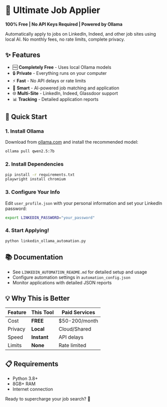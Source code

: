 # 🤖 Ultimate Job Applier

**100% Free | No API Keys Required | Powered by Ollama**

Automatically apply to jobs on LinkedIn, Indeed, and other job sites using local AI. No monthly fees, no rate limits, complete privacy.

## ✨ Features

- 🆓 **Completely Free** - Uses local Ollama models
- 🔒 **Private** - Everything runs on your computer
- ⚡ **Fast** - No API delays or rate limits
- 🎯 **Smart** - AI-powered job matching and application
- 🌐 **Multi-Site** - LinkedIn, Indeed, Glassdoor support
- 📊 **Tracking** - Detailed application reports

## 🚀 Quick Start

### 1. Install Ollama
Download from [ollama.com](https://ollama.com) and install the recommended model:
```bash
ollama pull qwen2.5:7b
```

### 2. Install Dependencies
```bash
pip install -r requirements.txt
playwright install chromium
```

### 3. Configure Your Info
Edit `user_profile.json` with your personal information and set your LinkedIn password:
```bash
export LINKEDIN_PASSWORD="your_password"
```

### 4. Start Applying!
```bash
python linkedin_ollama_automation.py
```

## 📚 Documentation
- See `LINKEDIN_AUTOMATION_README.md` for detailed setup and usage
- Configure automation settings in `automation_config.json`
- Monitor applications with detailed JSON reports

## 💡 Why This is Better

| Feature | This Tool | Paid Services |
|---------|-----------|---------------|
| Cost | **FREE** | $50-200/month |
| Privacy | **Local** | Cloud/Shared |
| Speed | **Instant** | API delays |
| Limits | **None** | Rate limited |

## 📋 Requirements

- Python 3.8+
- 8GB+ RAM
- Internet connection

Ready to supercharge your job search? 🚀
